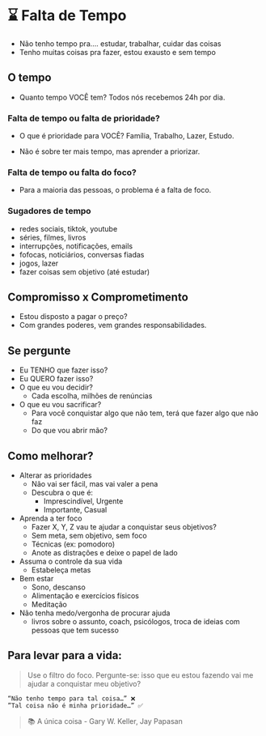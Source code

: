 # ⌛ Falta de Tempo

- Não tenho tempo pra…. estudar, trabalhar, cuidar das coisas
- Tenho muitas coisas pra fazer, estou exausto e sem tempo

## O tempo

- Quanto tempo VOCÊ tem? Todos nós recebemos 24h por dia.

### Falta de tempo ou falta de prioridade?

- O que é prioridade para VOCÊ? Família, Trabalho, Lazer, Estudo.

- Não é sobre ter mais tempo, mas aprender a priorizar.

### Falta de tempo ou falta do foco?

- Para a maioria das pessoas, o problema é a falta de foco.

### Sugadores de tempo

- redes sociais, tiktok, youtube
- séries, filmes, livros
- interrupções, notificações, emails
- fofocas, noticiários, conversas fiadas
- jogos, lazer
- fazer coisas sem objetivo (até estudar)

## Compromisso x Comprometimento

- Estou disposto a pagar o preço?
- Com grandes poderes, vem grandes responsabilidades.

## Se pergunte

- Eu TENHO que fazer isso?
- Eu QUERO fazer isso?
- O que eu vou decidir?
  - Cada escolha, milhões de renúncias
- O que eu vou sacrificar?
  - Para você conquistar algo que não tem, terá que fazer algo que não faz
  - Do que vou abrir mão?

## Como melhorar?

- Alterar as prioridades
  - Não vai ser fácil, mas vai valer a pena
  - Descubra o que é:
    - Imprescindível, Urgente
    - Importante, Casual
- Aprenda a ter foco
  - Fazer X, Y, Z vau te ajudar a conquistar seus objetivos?
  - Sem meta, sem objetivo, sem foco
  - Técnicas (ex: pomodoro)
  - Anote as distrações e deixe o papel de lado
- Assuma o controle da sua vida
  - Estabeleça metas
- Bem estar
  - Sono, descanso
  - Alimentação e exercícios físicos
  - Meditação
- Não tenha medo/vergonha de procurar ajuda
  - livros sobre o assunto, coach, psicólogos, troca de ideias com pessoas que tem sucesso

## Para levar para a vida:

> Use o filtro do foco. Pergunte-se: isso que eu estou fazendo vai me ajudar a conquistar meu objetivo?

```
“Não tenho tempo para tal coisa…” ❌
”Tal coisa não é minha prioridade…” ✅
```

> 📚 A única coisa - Gary W. Keller, Jay Papasan
